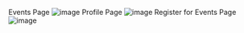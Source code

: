 Events Page
![image](https://github.com/aditya711-code/EventBudy-Frontend/assets/83772267/208a05bb-cf59-4d6a-8a11-bb203d886ff0)
Profile Page
![image](https://github.com/aditya711-code/EventBudy-Frontend/assets/83772267/b71b1f28-0942-4799-a53e-682e05be1e73)
Register for Events Page
![image](https://github.com/aditya711-code/EventBudy-Frontend/assets/83772267/ae2a3adf-ecd8-4aff-aa48-ebb37d25767c)


